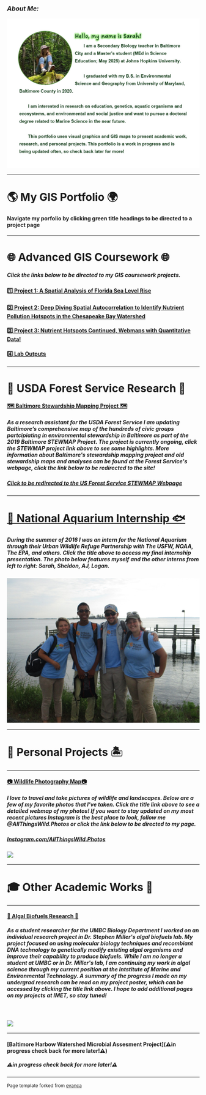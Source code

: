 ### ***About Me:***
<img src="images/AboutME.jpg?raw=true"/>

---

# 🌎 **My GIS Portfolio** 🌍
#### Navigate my porfolio by clicking green title headings to be directed to a project page
---
# 🌐 Advanced GIS Coursework 🌐

##### Click the links below to be directed to my GIS coursework projects. 

#### [1️⃣ Project 1: A Spatial Analysis of Florida Sea Level Rise ](/project1_486/index.md)

#### [2️⃣ Project 2: Deep Diving Spatial Autocorrelation to Identify Nutrient Pollution Hotspots in the Chesapeake Bay Watershed ](/project2_486/index.md)

#### [3️⃣ Project 3: Nutrient Hotspots Continued, Webmaps with Quantitative Data! ](FinalProject_486/index.md)

#### [4️⃣ Lab Outputs ](/labs/index.md) 

---
# 🌲 USDA Forest Service Research 🌳

#### [🗺️ Baltimore Stewardship Mapping Project 🗺️](project_STEWMAP/index.md)

##### As a research assistant for the USDA Forest Service I am updating Baltimore’s comprehensive map of the hundreds of civic groups partcipiating in environmental stewardship in Baltimore as part of the 2019 Baltimore STEWMAP Project. The project is currently ongoing, click the STEWMAP project link above to see some highlights. More information about Baltimore's stewardship mapping project and old stewardship maps and analyses can be found at the Forest Service's webpage, click the link below to be redirected to the site!

##### [Click to be redirected to the US Forest Service STEWMAP Webpage](https://www.nrs.fs.fed.us/stew-map/baltimore/)


---
# [🦈 National Aquarium Internship 🐟](https://rad-sc.github.io/NationalAquarium/UCEEI_presentation.pdf)
##### During the summer of 2016 I was an intern for the National Aquarium through their Urban Wildlife Refuge Partnership with The USFW, NOAA, The EPA, and others. Click the title above to access my final internship presentation. The photo below features myself and the other interns from left to right: Sarah, Sheldon, AJ, Logan. 
<a href="pdfs/UCEEI_presentation.pdf" class="image fit"><img src="images/UCEEI_Interns.jpg" alt=""></a>

---
# 🌊 Personal Projects 🏝️
---
#### [📷 Wildlife Photography Map📷](https://rad-sc.github.io/Webmap/qgis2web_photomap/index.html)
##### I love to travel and take pictures of wildlife and landscapes. Below are a few of my favorite photos that I've taken. Click the title link above to see a detailed webmap of my photos! If you want to stay updated on my most recent pictures Instagram is the best place to look, follow me @AllThingsWild.Photos or click the link below to be directed to my page.
##### [Instagram.com/AllThingsWild.Photos](https://www.instagram.com/allthingswild.photos/)
<img src="https://rad-sc.github.io/images/20200129_004923-COLLAGE.jpg?raw=true"/>

---
# 🎓 Other Academic Works 🔬
---
#### [🥒 Algal Biofuels Research 🥒](https://rad-sc.github.io/project_biofuels/Biofuels_Surf.pdf)
##### As a student researcher for the UMBC Biology Department I worked on an individual research project in Dr. Stephen Miller's algal biofuels lab. My project focused on using molecular biology techniques and recombiant DNA technology to genetically modify existing algal organisms and improve their capability to produce biofuels. While I am no longer a student at UMBC or in Dr. Miller's lab, I am continuing my work in algal science through my current position at the Intstitute of Marine and Environmental Technology. A summary of the progress I made on my undergrad research can be read on my project poster, which can be accessed by clicking the title link above. I hope to add additional pages on my projects at IMET, so stay tuned!
<br><br>
<img src="images/algae culture.jpg?raw=true"/>

---
#### [Baltimore Harbow Watershed Microbial Assesment Project](⚠️in progress check back for more later!⚠️)
##### ⚠️in progress check back for more later!⚠️
---
<p style="font-size:12px">Page template forked from <a href="https://github.com/evanca/quick-portfolio">evanca</a></p>
<!-- Remove above link if you don't want to attibute -->
